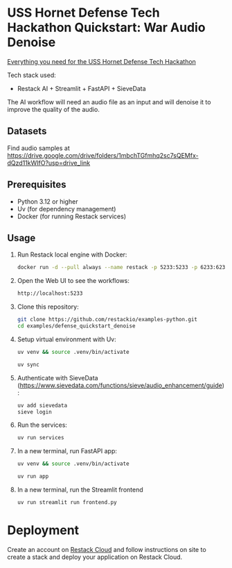 # USS Hornet Defense Tech Hackathon Quickstart: War Audio Denoise

[Everything you need for the USS Hornet Defense Tech Hackathon](https://lu.ma/uss-hornet-hackathon?tk=DNbUwU)

Tech stack used:

- Restack AI + Streamlit + FastAPI + SieveData

The AI workflow will need an audio file as an input and will denoise it to improve the quality of the audio.

## Datasets

Find audio samples at https://drive.google.com/drive/folders/1mbchTGfmhq2sc7sQEMfx-dQzd11kWIfO?usp=drive_link

## Prerequisites

- Python 3.12 or higher
- Uv (for dependency management)
- Docker (for running Restack services)

## Usage

1. Run Restack local engine with Docker:

   ```bash
   docker run -d --pull always --name restack -p 5233:5233 -p 6233:6233 -p 7233:7233 ghcr.io/restackio/restack:main
   ```

2. Open the Web UI to see the workflows:

   ```bash
   http://localhost:5233
   ```

3. Clone this repository:

   ```bash
   git clone https://github.com/restackio/examples-python.git
   cd examples/defense_quickstart_denoise
   ```

4. Setup virtual environment with Uv:

   ```bash
   uv venv && source .venv/bin/activate
   ```

   ```bash
   uv sync
   ```

5. Authenticate with SieveData (https://www.sievedata.com/functions/sieve/audio_enhancement/guide):

   ```bash
   uv add sievedata
   sieve login
   ```

6. Run the services:

   ```bash
   uv run services
   ```

7. In a new terminal, run FastAPI app:

   ```bash
   uv venv && source .venv/bin/activate
   ```

   ```bash
   uv run app
   ```

8. In a new terminal, run the Streamlit frontend

   ```bash
   uv run streamlit run frontend.py
   ```

# Deployment

Create an account on [Restack Cloud](https://console.restack.io) and follow instructions on site to create a stack and deploy your application on Restack Cloud.
